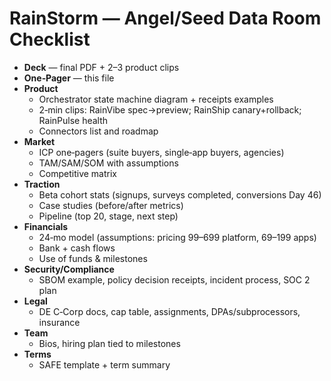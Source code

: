 # RainStorm — Angel/Seed Data Room Checklist

- **Deck** — final PDF + 2–3 product clips
- **One‑Pager** — this file
- **Product**
  - Orchestrator state machine diagram + receipts examples
  - 2‑min clips: RainVibe spec→preview; RainShip canary+rollback; RainPulse health
  - Connectors list and roadmap
- **Market**
  - ICP one‑pagers (suite buyers, single‑app buyers, agencies)
  - TAM/SAM/SOM with assumptions
  - Competitive matrix
- **Traction**
  - Beta cohort stats (signups, surveys completed, conversions Day 46)
  - Case studies (before/after metrics)
  - Pipeline (top 20, stage, next step)
- **Financials**
  - 24‑mo model (assumptions: pricing $99–$699 platform, $69–$199 apps)
  - Bank + cash flows
  - Use of funds & milestones
- **Security/Compliance**
  - SBOM example, policy decision receipts, incident process, SOC 2 plan
- **Legal**
  - DE C‑Corp docs, cap table, assignments, DPAs/subprocessors, insurance
- **Team**
  - Bios, hiring plan tied to milestones
- **Terms**
  - SAFE template + term summary
